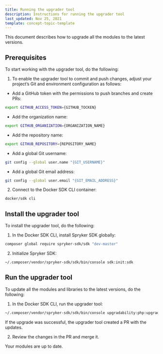 ```yaml
---
title: Running the upgrader tool
description: Instructions for running the upgrader tool
last_updated: Nov 25, 2021
template: concept-topic-template
---
```

This document describes how to upgrade all the modules to the latest versions.

## Prerequisites

To start working with the upgrader tool, do the following:

1. To enable the upgrader tool to commit and push changes, adjust your project’s Git and environment configuration as follows:
  * Add a GitHub token with the permissions to push branches and create PRs:
  ```bash
  export GITHUB_ACCESS_TOKEN={GITHUB_TOCKEN}
  ```

  * Add the organization name:
  ```bash
  export GITHUB_ORGANIZATION={ORGANIZATION_NAME}
  ```

  * Add the repository name:
  ```bash
  export GITHUB_REPOSITORY={REPOSITORY_NAME}
  ```

  * Add a global Git username:
  ```bash
  git config --global user.name "{GIT_USERNAME}"
  ```

  * Add a global Git email address:
  ```bash
  git config --global user.email "{GIT_EMAIL_ADDRESS}"
  ```

2. Connect to the Docker SDK CLI container:
```bash
docker/sdk cli
```

## Install the upgrader tool

To install the upgrader tool, do the following:

1. In the Docker SDK CLI, install Spryker SDK globally:
```bash
composer global require spryker-sdk/sdk "dev-master"
```

2. Initialize Spryker SDK:
```bash
~/.composer/vendor/spryker-sdk/sdk/bin/console sdk:init:sdk
```

## Run the upgrader tool

To update all the modules and libraries to the latest versions, do the following:

1. In the Docker SDK CLI, run the upgrader tool:
```bash
~/.composer/vendor/spryker-sdk/sdk/bin/console upgradability:php:upgrade
```

If the upgrade was successful, the upgrader tool created a PR with the updates.

2. Review the changes in the PR and merge it.

Your modules are up to date.
